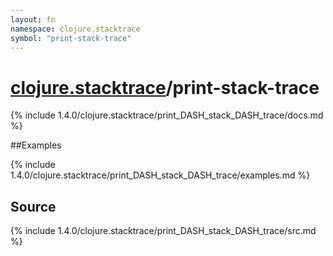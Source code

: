 ```yaml
---
layout: fn
namespace: clojure.stacktrace
symbol: "print-stack-trace"
---
```


# [clojure.stacktrace](../)/print-stack-trace

{% include 1.4.0/clojure.stacktrace/print_DASH_stack_DASH_trace/docs.md %}

##Examples

{% include 1.4.0/clojure.stacktrace/print_DASH_stack_DASH_trace/examples.md %}
## Source
{% include 1.4.0/clojure.stacktrace/print_DASH_stack_DASH_trace/src.md %}

